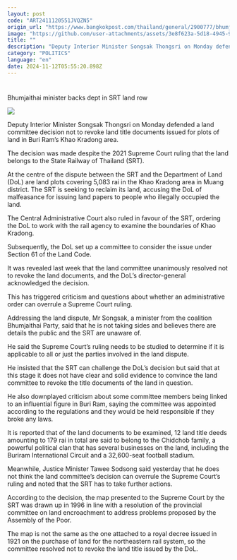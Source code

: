 ```yaml
---
layout: post
code: "ART2411120551JVQZN5"
origin_url: "https://www.bangkokpost.com/thailand/general/2900777/bhumjaithai-minister-backs-dept-in-srt-land-row"
image: "https://github.com/user-attachments/assets/3e8f623a-5d18-4945-90e0-8732888ae313"
title: ""
description: "Deputy Interior Minister Songsak Thongsri on Monday defended a land committee decision not to revoke land title documents issued for plots of land in Buri Ram’s Khao Kradong area."
category: "POLITICS"
language: "en"
date: 2024-11-12T05:55:20.898Z
---
```


# 

Bhumjaithai minister backs dept in SRT land row

![](https://github.com/user-attachments/assets/cef229be-891b-4988-b5d7-ce88ff527da5)

Deputy Interior Minister Songsak Thongsri on Monday defended a land committee decision not to revoke land title documents issued for plots of land in Buri Ram’s Khao Kradong area.

The decision was made despite the 2021 Supreme Court ruling that the land belongs to the State Railway of Thailand (SRT).

At the centre of the dispute between the SRT and the Department of Land (DoL) are land plots covering 5,083 rai in the Khao Kradong area in Muang district. The SRT is seeking to reclaim its land, accusing the DoL of malfeasance for issuing land papers to people who illegally occupied the land.

The Central Administrative Court also ruled in favour of the SRT, ordering the DoL to work with the rail agency to examine the boundaries of Khao Kradong.

Subsequently, the DoL set up a committee to consider the issue under Section 61 of the Land Code.

It was revealed last week that the land committee unanimously resolved not to revoke the land documents, and the DoL’s director-general acknowledged the decision.

This has triggered criticism and questions about whether an administrative order can overrule a Supreme Court ruling.

Addressing the land dispute, Mr Songsak, a minister from the coalition Bhumjaithai Party, said that he is not taking sides and believes there are details the public and the SRT are unaware of.

He said the Supreme Court’s ruling needs to be studied to determine if it is applicable to all or just the parties involved in the land dispute.

He insisted that the SRT can challenge the DoL’s decision but said that at this stage it does not have clear and solid evidence to convince the land committee to revoke the title documents of the land in question.

He also downplayed criticism about some committee members being linked to an influential figure in Buri Ram, saying the committee was appointed according to the regulations and they would be held responsible if they broke any laws.

It is reported that of the land documents to be examined, 12 land title deeds amounting to 179 rai in total are said to belong to the Chidchob family, a powerful political clan that has several businesses on the land, including the Buriram International Circuit and a 32,600-seat football stadium.

Meanwhile, Justice Minister Tawee Sodsong said yesterday that he does not think the land committee’s decision can overrule the Supreme Court’s ruling and noted that the SRT has to take further actions.

According to the decision, the map presented to the Supreme Court by the SRT was drawn up in 1996 in line with a resolution of the provincial committee on land encroachment to address problems proposed by the Assembly of the Poor.

The map is not the same as the one attached to a royal decree issued in 1921 on the purchase of land for the northeastern rail system, so the committee resolved not to revoke the land title issued by the DoL.